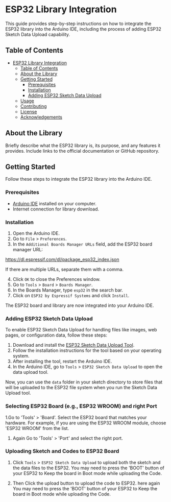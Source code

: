 # ESP32 Library Integration

This guide provides step-by-step instructions on how to integrate the ESP32 library into the Arduino IDE, including the process of adding ESP32 Sketch Data Upload capability.

## Table of Contents

- [ESP32 Library Integration](#esp32-library-integration)
  - [Table of Contents](#table-of-contents)
  - [About the Library](#about-the-library)
  - [Getting Started](#getting-started)
    - [Prerequisites](#prerequisites)
    - [Installation](#installation)
    - [Adding ESP32 Sketch Data Upload](#adding-esp32-sketch-data-upload)
  - [Usage](#usage)
  - [Contributing](#contributing)
  - [License](#license)
  - [Acknowledgements](#acknowledgements)

## About the Library

Briefly describe what the ESP32 library is, its purpose, and any features it provides. Include links to the official documentation or GitHub repository.

## Getting Started

Follow these steps to integrate the ESP32 library into the Arduino IDE.

### Prerequisites

- [Arduino IDE](https://www.arduino.cc/en/software) installed on your computer.
- Internet connection for library download.

### Installation

1. Open the Arduino IDE.
2. Go to `File` > `Preferences`.
3. In the `Additional Boards Manager URLs` field, add the ESP32 board manager URL:

https://dl.espressif.com/dl/package_esp32_index.json


If there are multiple URLs, separate them with a comma.

4. Click `OK` to close the Preferences window.
5. Go to `Tools` > `Board` > `Boards Manager`.
6. In the Boards Manager, type `esp32` in the search bar.
7. Click on `ESP32 by Espressif Systems` and click `Install`.

The ESP32 board and library are now integrated into your Arduino IDE.

### Adding ESP32 Sketch Data Upload

To enable ESP32 Sketch Data Upload for handling files like images, web pages, or configuration data, follow these steps:

1. Download and install the [ESP32 Sketch Data Upload Tool](https://github.com/me-no-dev/arduino-esp32fs-plugin).
2. Follow the installation instructions for the tool based on your operating system.
3. After installing the tool, restart the Arduino IDE.
4. In the Arduino IDE, go to `Tools` > `ESP32 Sketch Data Upload` to open the data upload tool.

Now, you can use the `data` folder in your sketch directory to store files that will be uploaded to the ESP32 file system when you run the Sketch Data Upload tool.

### Selecting ESP32 Board (e.g., ESP32 WROOM) and right Port
1.Go to 'Tools' > 'Board'.
Select the ESP32 board that matches your hardware. For example, if you are using the ESP32 WROOM module, choose 'ESP32 WROOM' from the list.
1. Again Go to 'Tools' > 'Port' and select the right port.

### Uploading Sketch and Codes to ESP32 Board
1. Click `Tools` > `ESP32 Sketch Data Upload` to upload both the sketch and the data files to the ESP32.
You may need to press the 'BOOT' button of your ESP32 to Keep the board in Boot mode while uploading the Code.

3. Then Click the upload button to upload the code to ESP32.
here again You may need to press the 'BOOT' button of your ESP32 to Keep the board in Boot mode while uploading the Code.



